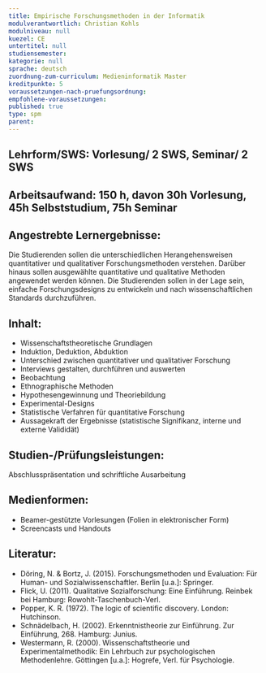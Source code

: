 ```yaml
---
title: Empirische Forschungsmethoden in der Informatik
modulverantwortlich: Christian Kohls
modulniveau: null
kuezel: CE
untertitel: null
studiensemester: 
kategorie: null
sprache: deutsch
zuordnung-zum-curriculum: Medieninformatik Master
kreditpunkte: 5
voraussetzungen-nach-pruefungsordnung:
empfohlene-voraussetzungen: 
published: true
type: spm
parent: 
---
```


## Lehrform/SWS: Vorlesung/ 2 SWS, Seminar/ 2 SWS


## Arbeitsaufwand: 150 h, davon 30h Vorlesung, 45h Selbststudium, 75h Seminar 


## Angestrebte Lernergebnisse:
Die Studierenden sollen die unterschiedlichen Herangehensweisen quantitativer und qualitativer Forschungsmethoden verstehen. Darüber hinaus sollen ausgewählte quantitative und qualitative Methoden angewendet werden können. Die Studierenden sollen in der Lage sein, einfache Forschungsdesigns zu entwickeln und nach wissenschaftlichen Standards durchzuführen. 

## Inhalt:
-	Wissenschaftstheoretische Grundlagen
-	Induktion, Deduktion, Abduktion
-	Unterschied zwischen quantitativer und qualitativer Forschung
-	Interviews gestalten, durchführen und auswerten
-	Beobachtung
-	Ethnographische Methoden
-	Hypothesengewinnung und Theoriebildung
-	Experimental-Designs
-	Statistische Verfahren für quantitative Forschung
-	Aussagekraft der Ergebnisse (statistische Signifikanz, interne und externe Valididät)

 
## Studien-/Prüfungsleistungen:
Abschlusspräsentation und schriftliche Ausarbeitung

## Medienformen:
-	Beamer-gestützte Vorlesungen (Folien in elektronischer Form)
-	Screencasts und Handouts


## Literatur:
- Döring, N. & Bortz, J. (2015). Forschungsmethoden und Evaluation: Für Human- und Sozialwissenschaftler. Berlin [u.a.]: Springer.
- Flick, U. (2011). Qualitative Sozialforschung: Eine Einführung. Reinbek bei Hamburg: Rowohlt-Taschenbuch-Verl. 
- Popper, K. R. (1972). The logic of scientific discovery. London: Hutchinson.
- Schnädelbach, H. (2002). Erkenntnistheorie zur Einführung. Zur Einführung, 268. Hamburg: Junius.
- Westermann, R. (2000). Wissenschaftstheorie und Experimentalmethodik: Ein Lehrbuch zur psychologischen Methodenlehre. Göttingen [u.a.]: Hogrefe, Verl. für Psychologie.



